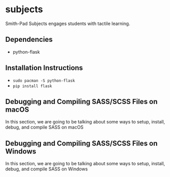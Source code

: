 # subjects
Smith-Pad Subjects engages students with tactile learning.


## Dependencies

- python-flask

## Installation Instructions

- `sudo pacman -S python-flask`
- `pip install flask`



## Debugging and Compiling SASS/SCSS Files on macOS 
In this section, we are going to be talking about some ways to setup,
install, debug, and compile SASS on macOS

## Debugging and Compiling SASS/SCSS Files on Windows 
In this section, we are going to be talking about some ways to setup,
install, debug, and compile SASS on Windows 
